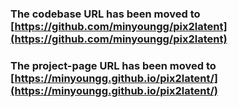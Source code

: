 ### The codebase URL has been moved to [https://github.com/minyoungg/pix2latent](https://github.com/minyoungg/pix2latent)
### The project-page URL has been moved to [https://minyoungg.github.io/pix2latent/](https://minyoungg.github.io/pix2latent/)
